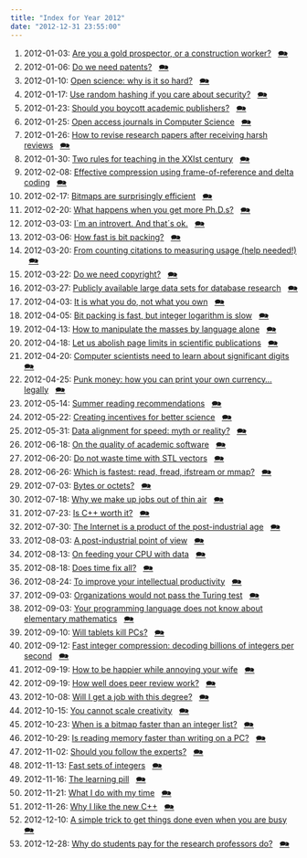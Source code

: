```yaml
---
title: "Index for Year 2012"
date: "2012-12-31 23:55:00"
---
```


1. 2012-01-03: [Are you a gold prospector, or a construction worker?](/lemire/blog/2012/01-03-are-you-a-gold-prospector-or-a-construction-worker) &nbsp; [&#x1F5EA;](/lemire/blog/2012/01-03-comment-are-you-a-gold-prospector-or-a-construction-worker)
2. 2012-01-06: [Do we need patents?](/lemire/blog/2012/01-06-do-we-need-patents) &nbsp; [&#x1F5EA;](/lemire/blog/2012/01-06-comment-do-we-need-patents)
3. 2012-01-10: [Open science: why is it so hard?](/lemire/blog/2012/01-10-open-science-is-hard) &nbsp; [&#x1F5EA;](/lemire/blog/2012/01-10-comment-open-science-is-hard)
4. 2012-01-17: [Use random hashing if you care about security?](/lemire/blog/2012/01-17-use-random-hashing-if-you-care-about-security) &nbsp; [&#x1F5EA;](/lemire/blog/2012/01-17-comment-use-random-hashing-if-you-care-about-security)
5. 2012-01-23: [Should you boycott academic publishers?](/lemire/blog/2012/01-23-boycott-elsevier) &nbsp; [&#x1F5EA;](/lemire/blog/2012/01-23-comment-boycott-elsevier)
6. 2012-01-25: [Open access journals in Computer Science](/lemire/blog/2012/01-25-open-access-journals-in-computer-science) &nbsp; [&#x1F5EA;](/lemire/blog/2012/01-25-comment-open-access-journals-in-computer-science)
7. 2012-01-26: [How to revise research papers after receiving harsh reviews](/lemire/blog/2012/01-26-how-to-revise-a-research-papers-after-receiving-harsh-reviews) &nbsp; [&#x1F5EA;](/lemire/blog/2012/01-26-comment-how-to-revise-a-research-papers-after-receiving-harsh-reviews)
8. 2012-01-30: [Two rules for teaching in the XXIst century](/lemire/blog/2012/01-30-two-rules-for-teaching-in-the-xxist-century) &nbsp; [&#x1F5EA;](/lemire/blog/2012/01-30-comment-two-rules-for-teaching-in-the-xxist-century)
9. 2012-02-08: [Effective compression using frame-of-reference and delta coding](/lemire/blog/2012/02-08-effective-compression-using-frame-of-reference-and-delta-coding) &nbsp; [&#x1F5EA;](/lemire/blog/2012/02-08-comment-effective-compression-using-frame-of-reference-and-delta-coding)
10. 2012-02-17: [Bitmaps are surprisingly efficient](/lemire/blog/2012/02-17-bitmaps-are-surprisingly-efficient) &nbsp; [&#x1F5EA;](/lemire/blog/2012/02-17-comment-bitmaps-are-surprisingly-efficient)
11. 2012-02-20: [What happens when you get more Ph.D.s?](/lemire/blog/2012/02-20-what-happens-when-you-get-more-ph-d-s) &nbsp; [&#x1F5EA;](/lemire/blog/2012/02-20-comment-what-happens-when-you-get-more-ph-d-s)
12. 2012-03-03: [I´m an introvert. And that´s ok.](/lemire/blog/2012/03-03-im-an-introvert-and-thats-ok) &nbsp; [&#x1F5EA;](/lemire/blog/2012/03-03-comment-im-an-introvert-and-thats-ok)
13. 2012-03-06: [How fast is bit packing?](/lemire/blog/2012/03-06-how-fast-is-bit-packing) &nbsp; [&#x1F5EA;](/lemire/blog/2012/03-06-comment-how-fast-is-bit-packing)
14. 2012-03-20: [From counting citations to measuring usage (help needed!)](/lemire/blog/2012/03-20-from-counting-citations-to-measuring-usage-help-needed) &nbsp; [&#x1F5EA;](/lemire/blog/2012/03-20-comment-from-counting-citations-to-measuring-usage-help-needed)
15. 2012-03-22: [Do we need copyright?](/lemire/blog/2012/03-22-do-we-need-copyright) &nbsp; [&#x1F5EA;](/lemire/blog/2012/03-22-comment-do-we-need-copyright)
16. 2012-03-27: [Publicly available large data sets for database research](/lemire/blog/2012/03-27-publicly-available-large-data-sets-for-database-research) &nbsp; [&#x1F5EA;](/lemire/blog/2012/03-27-comment-publicly-available-large-data-sets-for-database-research)
17. 2012-04-03: [It is what you do, not what you own](/lemire/blog/2012/04-03-what-you-do-not-what-you-own) &nbsp; [&#x1F5EA;](/lemire/blog/2012/04-03-comment-what-you-do-not-what-you-own)
18. 2012-04-05: [Bit packing is fast, but integer logarithm is slow](/lemire/blog/2012/04-05-bit-packing-is-fast-but-integer-logarithm-is-slow) &nbsp; [&#x1F5EA;](/lemire/blog/2012/04-05-comment-bit-packing-is-fast-but-integer-logarithm-is-slow)
19. 2012-04-13: [How to manipulate the masses by language alone](/lemire/blog/2012/04-13-how-to-manipulate-the-masses-by-language-alone) &nbsp; [&#x1F5EA;](/lemire/blog/2012/04-13-comment-how-to-manipulate-the-masses-by-language-alone)
20. 2012-04-18: [Let us abolish page limits in scientific publications](/lemire/blog/2012/04-18-let-us-abolish-page-limits-in-scientific-publications) &nbsp; [&#x1F5EA;](/lemire/blog/2012/04-18-comment-let-us-abolish-page-limits-in-scientific-publications)
21. 2012-04-20: [Computer scientists need to learn about significant digits](/lemire/blog/2012/04-20-computer-scientists-need-to-learn-about-significant-digits) &nbsp; [&#x1F5EA;](/lemire/blog/2012/04-20-comment-computer-scientists-need-to-learn-about-significant-digits)
22. 2012-04-25: [Punk money: how you can print your own currency&#8230; legally](/lemire/blog/2012/04-25-punk-money-how-you-can-print-your-own-currency-legally) &nbsp; [&#x1F5EA;](/lemire/blog/2012/04-25-comment-punk-money-how-you-can-print-your-own-currency-legally)
23. 2012-05-14: [Summer reading recommendations](/lemire/blog/2012/05-14-summer-reading-recommendations) &nbsp; [&#x1F5EA;](/lemire/blog/2012/05-14-comment-summer-reading-recommendations)
24. 2012-05-22: [Creating incentives for better science](/lemire/blog/2012/05-22-creating-incentives-for-better-science) &nbsp; [&#x1F5EA;](/lemire/blog/2012/05-22-comment-creating-incentives-for-better-science)
25. 2012-05-31: [Data alignment for speed: myth or reality?](/lemire/blog/2012/05-31-data-alignment-for-speed-myth-or-reality) &nbsp; [&#x1F5EA;](/lemire/blog/2012/05-31-comment-data-alignment-for-speed-myth-or-reality)
26. 2012-06-18: [On the quality of academic software](/lemire/blog/2012/06-18-on-the-quality-of-academic-software) &nbsp; [&#x1F5EA;](/lemire/blog/2012/06-18-comment-on-the-quality-of-academic-software)
27. 2012-06-20: [Do not waste time with STL vectors](/lemire/blog/2012/06-20-do-not-waste-time-with-stl-vectors) &nbsp; [&#x1F5EA;](/lemire/blog/2012/06-20-comment-do-not-waste-time-with-stl-vectors)
28. 2012-06-26: [Which is fastest: read, fread, ifstream or mmap?](/lemire/blog/2012/06-26-which-is-fastest-read-fread-ifstream-or-mmap) &nbsp; [&#x1F5EA;](/lemire/blog/2012/06-26-comment-which-is-fastest-read-fread-ifstream-or-mmap)
29. 2012-07-03: [Bytes or octets?](/lemire/blog/2012/07-03-bytes-or-octets) &nbsp; [&#x1F5EA;](/lemire/blog/2012/07-03-comment-bytes-or-octets)
30. 2012-07-18: [Why we make up jobs out of thin air](/lemire/blog/2012/07-18-why-we-make-up-jobs-out-of-thin-air) &nbsp; [&#x1F5EA;](/lemire/blog/2012/07-18-comment-why-we-make-up-jobs-out-of-thin-air)
31. 2012-07-23: [Is C++ worth it?](/lemire/blog/2012/07-23-is-cc-worth-it) &nbsp; [&#x1F5EA;](/lemire/blog/2012/07-23-comment-is-cc-worth-it)
32. 2012-07-30: [The Internet is a product of the post-industrial age](/lemire/blog/2012/07-30-the-internet-is-product-of-the-post-industrial-age) &nbsp; [&#x1F5EA;](/lemire/blog/2012/07-30-comment-the-internet-is-product-of-the-post-industrial-age)
33. 2012-08-03: [A post-industrial point of view](/lemire/blog/2012/08-03-a-post-industrial-point-of-view) &nbsp; [&#x1F5EA;](/lemire/blog/2012/08-03-comment-a-post-industrial-point-of-view)
34. 2012-08-13: [On feeding your CPU with data](/lemire/blog/2012/08-13-on-feeding-your-cpu-with-data) &nbsp; [&#x1F5EA;](/lemire/blog/2012/08-13-comment-on-feeding-your-cpu-with-data)
35. 2012-08-18: [Does time fix all?](/lemire/blog/2012/08-18-does-time-fixes-all) &nbsp; [&#x1F5EA;](/lemire/blog/2012/08-18-comment-does-time-fixes-all)
36. 2012-08-24: [To improve your intellectual productivity](/lemire/blog/2012/08-24-to-improve-your-intellectual-productivity) &nbsp; [&#x1F5EA;](/lemire/blog/2012/08-24-comment-to-improve-your-intellectual-productivity)
37. 2012-09-03: [Organizations would not pass the Turing test](/lemire/blog/2012/09-03-organizations-would-not-pass-the-turing-test) &nbsp; [&#x1F5EA;](/lemire/blog/2012/09-03-comment-organizations-would-not-pass-the-turing-test)
38. 2012-09-03: [Your programming language does not know about elementary mathematics](/lemire/blog/2012/09-03-programming-elementary-mathematics) &nbsp; [&#x1F5EA;](/lemire/blog/2012/09-03-comment-programming-elementary-mathematics)
39. 2012-09-10: [Will tablets kill PCs?](/lemire/blog/2012/09-10-will-tablets-kill-pcs) &nbsp; [&#x1F5EA;](/lemire/blog/2012/09-10-comment-will-tablets-kill-pcs)
40. 2012-09-12: [Fast integer compression: decoding billions of integers per second](/lemire/blog/2012/09-12-fast-integer-compression-decoding-billions-of-integers-per-second) &nbsp; [&#x1F5EA;](/lemire/blog/2012/09-12-comment-fast-integer-compression-decoding-billions-of-integers-per-second)
41. 2012-09-19: [How to be happier while annoying your wife](/lemire/blog/2012/09-19-happier-annoying-wife) &nbsp; [&#x1F5EA;](/lemire/blog/2012/09-19-comment-happier-annoying-wife)
42. 2012-09-19: [How well does peer review work?](/lemire/blog/2012/09-19-how-well-does-peer-review-work) &nbsp; [&#x1F5EA;](/lemire/blog/2012/09-19-comment-how-well-does-peer-review-work)
43. 2012-10-08: [Will I get a job with this degree?](/lemire/blog/2012/10-08-will-i-get-a-job-with-this-degree) &nbsp; [&#x1F5EA;](/lemire/blog/2012/10-08-comment-will-i-get-a-job-with-this-degree)
44. 2012-10-15: [You cannot scale creativity](/lemire/blog/2012/10-15-you-cannot-scale-creativity) &nbsp; [&#x1F5EA;](/lemire/blog/2012/10-15-comment-you-cannot-scale-creativity)
45. 2012-10-23: [When is a bitmap faster than an integer list?](/lemire/blog/2012/10-23-when-is-a-bitmap-faster-than-an-integer-list) &nbsp; [&#x1F5EA;](/lemire/blog/2012/10-23-comment-when-is-a-bitmap-faster-than-an-integer-list)
46. 2012-10-29: [Is reading memory faster than writing on a PC?](/lemire/blog/2012/10-29-is-reading-memory-faster-than-writing-to-memory-on-a-pc) &nbsp; [&#x1F5EA;](/lemire/blog/2012/10-29-comment-is-reading-memory-faster-than-writing-to-memory-on-a-pc)
47. 2012-11-02: [Should you follow the experts?](/lemire/blog/2012/11-02-should-you-follow-the-experts) &nbsp; [&#x1F5EA;](/lemire/blog/2012/11-02-comment-should-you-follow-the-experts)
48. 2012-11-13: [Fast sets of integers](/lemire/blog/2012/11-13-fast-sets-of-integers) &nbsp; [&#x1F5EA;](/lemire/blog/2012/11-13-comment-fast-sets-of-integers)
49. 2012-11-16: [The learning pill](/lemire/blog/2012/11-16-the-learning-pill) &nbsp; [&#x1F5EA;](/lemire/blog/2012/11-16-comment-the-learning-pill)
50. 2012-11-21: [What I do with my time](/lemire/blog/2012/11-21-what-i-do-with-my-time) &nbsp; [&#x1F5EA;](/lemire/blog/2012/11-21-comment-what-i-do-with-my-time)
51. 2012-11-26: [Why I like the new C++](/lemire/blog/2012/11-26-why-i-like-the-new-c) &nbsp; [&#x1F5EA;](/lemire/blog/2012/11-26-comment-why-i-like-the-new-c)
52. 2012-12-10: [A simple trick to get things done even when you are busy](/lemire/blog/2012/12-10-a-simple-trick-to-get-things-done-even-when-you-are-busy) &nbsp; [&#x1F5EA;](/lemire/blog/2012/12-10-comment-a-simple-trick-to-get-things-done-even-when-you-are-busy)
53. 2012-12-28: [Why do students pay for the research professors do?](/lemire/blog/2012/12-28-why-professors-publis) &nbsp; [&#x1F5EA;](/lemire/blog/2012/12-28-comment-why-professors-publis)



